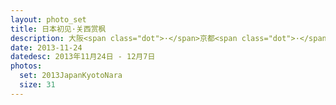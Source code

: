 ```yaml
---
layout: photo_set
title: 日本初见·关西赏枫
description: 大阪<span class="dot">·</span>京都<span class="dot">·</span>奈良<span class="dot">·</span>姬路城<span class="dot">·</span>明石<span class="dot">·</span>神户
date: 2013-11-24
datedesc: 2013年11月24日 - 12月7日
photos:
  set: 2013JapanKyotoNara
  size: 31
---
```

